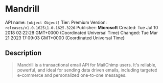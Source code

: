 # Mandrill
API name: `[object Object]`
Tier: Premium
Version: `releases/v1.0.1625\1.0.1625.3226`
Publisher: **Microsoft**
Created: Tue Jul 10 2018 02:22:28 GMT+0000 (Coordinated Universal Time)
Changed: Tue Mar 21 2023 17:09:03 GMT+0000 (Coordinated Universal Time)

## Description
> Mandrill is a transactional email API for MailChimp users. It's reliable, powerful, and ideal for sending data driven emails, including targeted e-commerce and personalized one-to-one messages.
